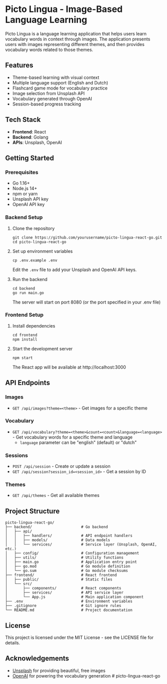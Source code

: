 # Picto Lingua - Image-Based Language Learning

Picto Lingua is a language learning application that helps users learn vocabulary words in context through images. The application presents users with images representing different themes, and then provides vocabulary words related to those themes.

## Features

- Theme-based learning with visual context
- Multiple language support (English and Dutch)
- Flashcard game mode for vocabulary practice
- Image selection from Unsplash API
- Vocabulary generated through OpenAI
- Session-based progress tracking

## Tech Stack

- **Frontend**: React
- **Backend**: Golang
- **APIs**: Unsplash, OpenAI

## Getting Started

### Prerequisites

- Go 1.16+
- Node.js 14+
- npm or yarn
- Unsplash API key
- OpenAI API key

### Backend Setup

1. Clone the repository
   ```
   git clone https://github.com/yourusername/picto-lingua-react-go.git
   cd picto-lingua-react-go
   ```

2. Set up environment variables
   ```
   cp .env.example .env
   ```
   Edit the `.env` file to add your Unsplash and OpenAI API keys.

3. Run the backend
   ```
   cd backend
   go run main.go
   ```
   The server will start on port 8080 (or the port specified in your .env file)

### Frontend Setup

1. Install dependencies
   ```
   cd frontend
   npm install
   ```

2. Start the development server
   ```
   npm start
   ```
   The React app will be available at http://localhost:3000

## API Endpoints

### Images

- `GET /api/images?theme=<theme>` - Get images for a specific theme

### Vocabulary

- `GET /api/vocabulary?theme=<theme>&count=<count>&language=<language>` - Get vocabulary words for a specific theme and language
  - `language` parameter can be "english" (default) or "dutch"

### Sessions

- `POST /api/session` - Create or update a session
- `GET /api/session?session_id=<session_id>` - Get a session by ID

### Themes

- `GET /api/themes` - Get all available themes

## Project Structure

```
picto-lingua-react-go/
├── backend/                      # Go backend
│   ├── api/
│   │   ├── handlers/             # API endpoint handlers
│   │   ├── models/               # Data models
│   │   └── services/             # Service layer (Unsplash, OpenAI, etc.)
│   ├── config/                   # Configuration management
│   ├── utils/                    # Utility functions
│   ├── main.go                   # Application entry point
│   ├── go.mod                    # Go module definition
│   └── go.sum                    # Go module checksums
├── frontend/                     # React frontend
│   ├── public/                   # Static files
│   └── src/
│       ├── components/           # React components
│       ├── services/             # API service layer
│       └── App.js                # Main application component
├── .env                          # Environment variables
├── .gitignore                    # Git ignore rules
└── README.md                     # Project documentation
```

## License

This project is licensed under the MIT License - see the LICENSE file for details.

## Acknowledgements

- [Unsplash](https://unsplash.com/) for providing beautiful, free images
- [OpenAI](https://openai.com/) for powering the vocabulary generation # picto-lingua-react-go
